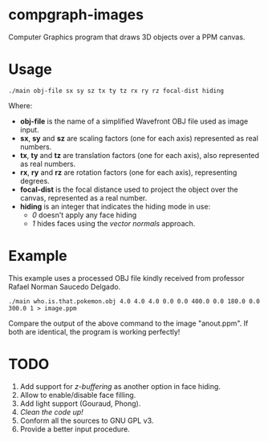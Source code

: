 # compgraph-images
Computer Graphics program that draws 3D objects over a PPM canvas.

# Usage
`./main obj-file sx sy sz tx ty tz rx ry rz focal-dist hiding`

Where:

* **obj-file** is the name of a simplified Wavefront OBJ file used as image input.
* **sx**, **sy** and **sz** are scaling factors (one for each axis) represented as real numbers.
* **tx**, **ty** and **tz** are translation factors (one for each axis), also represented as real numbers.
* **rx**, **ry** and **rz** are rotation factors (one for each axis), representing degrees.
* **focal-dist** is the focal distance used to project the object over the canvas, represented as a real number.
* **hiding** is an integer that indicates the hiding mode in use:
  * *0* doesn't apply any face hiding
  * *1* hides faces using the *vector normals* approach.

# Example
This example uses a processed OBJ file kindly received from professor Rafael Norman Saucedo Delgado.

`./main who.is.that.pokemon.obj 4.0 4.0 4.0 0.0 0.0 400.0 0.0 180.0 0.0 300.0 1 > image.ppm`

Compare the output of the above command to the image "anout.ppm". If both are identical, the program is working perfectly!

# TODO
1. Add support for *z-buffering* as another option in face hiding.
2. Allow to enable/disable face filling.
3. Add light support (Gouraud, Phong).
4. *Clean the code up!*
5. Conform all the sources to GNU GPL v3.
6. Provide a better input procedure.